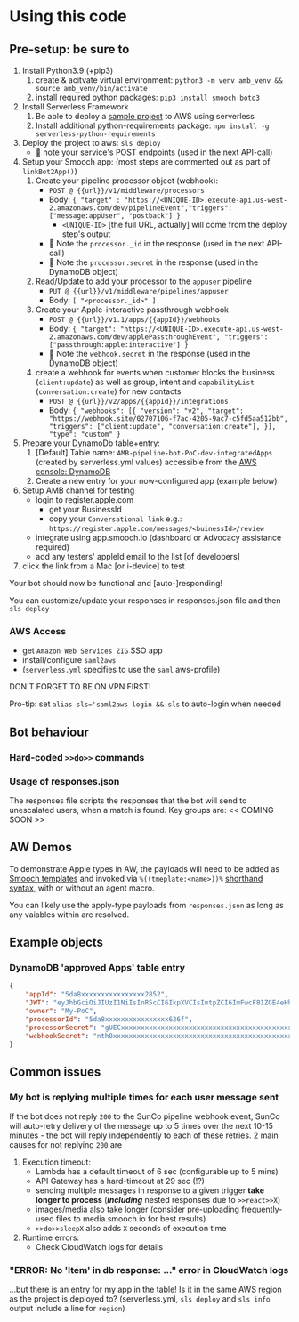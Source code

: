 # Using this code

## Pre-setup: be sure to

1. Install Python3.9 (+pip3)
    1. create & acitvate virtual environment: `python3 -m venv amb_venv && source amb_venv/bin/activate`
    1. install required python packages: `pip3 install smooch boto3`
1. Install Serverless Framework
    1. Be able to deploy a [sample project](https://serverless.com/framework/docs/providers/aws/examples/hello-world/) to AWS using serverless
    1. Install additional python-requirements package: `npm install -g serverless-python-requirements`
1. Deploy the project to aws: `sls deploy`
    * 📝 note your service's POST endpoints (used in the next API-call)
1. Setup your Smooch app: (most steps are commented out as part of `linkBot2App()`)
    1. Create your pipeline processor object (webhook):
        * `POST @ {{url}}/v1/middleware/processors`
        * Body: `{ "target" : "https://<UNIQUE-ID>.execute-api.us-west-2.amazonaws.com/dev/pipelineEvent","triggers": ["message:appUser", "postback"] }`
            * `<UNIQUE-ID>` [the full URL, actually] will come from the deploy step's output
        * 📝 Note the `processor._id` in the response (used in the next API-call)
        * 📝 Note the `processor.secret` in the response (used in the DynamoDB object)
    1. Read/Update to add your processor to the `appuser` pipeline
        * `PUT @ {{url}}/v1/middleware/pipelines/appuser`
        * Body: `[ "<processor._id>" ]`
    1. Create your Apple-interactive passthrough webhook
        * `POST @ {{url}}/v1.1/apps/{{appId}}/webhooks`
        * Body: `{ "target": "https://<UNIQUE-ID>.execute-api.us-west-2.amazonaws.com/dev/applePassthroughEvent", "triggers": ["passthrough:apple:interactive"] }`
        * 📝 Note the `webhook.secret` in the response (used in the DynamoDB object)
    1. create a webhook for events when customer blocks the business (`client:update`) as well as group, intent and `capabilityList` (`conversation:create`) for new contacts
        * `POST @ {{url}}/v2/apps/{{appId}}/integrations`
        * Body: `{ "webhooks": [{ "version": "v2", "target": "https://webhook.site/02707106-f7ac-4205-9ac7-c5fd5aa512bb", "triggers": ["client:update", "conversation:create"], }], "type": "custom" }`
1. Prepare your DynamoDb table+entry:
    1. [Default] Table name: `AMB-pipeline-bot-PoC-dev-integratedApps` (created by serverless.yml values) accessible from the [AWS console: DynamoDB](https://us-west-2.console.aws.amazon.com/dynamodbv2/home?region=us-west-2#tables)
    1. Create a new entry for your now-configured app (example below)
1. Setup AMB channel for testing
    * login to register.apple.com
        * get your BusinessId
        * copy your `Conversational link` e.g.: `https://register.apple.com/messages/<buinessId>/review`
    * integrate using app.smooch.io (dashboard or Advocacy assistance required)
    * add any testers' appleId email to the list [of developers]
1. click the link from a Mac [or i-device] to test

Your bot should now be functional and [auto-]responding!

You can customize/update your responses in responses.json file and then `sls deploy`

### AWS Access

* get `Amazon Web Services ZIG` SSO app
* install/configure `saml2aws`
* (`serverless.yml` specifies to use the `saml` aws-profile)

DON'T FORGET TO BE ON VPN FIRST!

Pro-tip: set `alias sls='saml2aws login && sls` to auto-login when needed

## Bot behaviour

### Hard-coded `>>do>>` commands

### Usage of responses.json

The responses file scripts the responses that the bot will send to unescalated users, when a match is found.
Key groups are:
<< COMING SOON >>

## AW Demos

To demonstrate Apple types in AW, the payloads will need to be added as [Smooch templates](https://docs.smooch.io/rest/v1/#templates) and invoked via `%((tmeplate:<name>))%` [shorthand syntax](https://docs.smooch.io/guide/shorthand/#shorthand), with or without an agent macro.

You can likely use the apply-type payloads from `responses.json` as long as any vaiables within are resolved.

## Example objects

### DynamoDB 'approved Apps' table entry

``` json
{
    "appId": "5da8xxxxxxxxxxxxxxxx2852",
    "JWT": "eyJhbGciOiJIUzI1NiIsInR5cCI6IkpXVCIsImtpZCI6ImFwcF81ZGE4eHh4eHh4eHh4eHh4eHh4eDg3YTIifQ.eyJzY29wZSI6ImFwcCIsImlhdCI6MTU3MTMxODg4Mn0.<signature>",
    "owner": "My-PoC",
    "processorId": "5da8xxxxxxxxxxxxxxxx626f",
    "processorSecret": "gUECxxxxxxxxxxxxxxxxxxxxxxxxxxxxxxxxxxxxxxxxxxxxxxxxxxxxxxxxxxxxxxxxxxxxxxxxxxxxxxKyzw",
    "webhookSecret": "nth8xxxxxxxxxxxxxxxxxxxxxxxxxxxxxxxxxxxxxxxxxxxxxxxxxxxxxxxxxxxxxxxxxxxxxxxxxxxxxxSG4A"
}
```

## Common issues

### My bot is replying multiple times for each user message sent

If the bot does not reply `200` to the SunCo pipeline webhook event, SunCo will auto-retry delivery of the message up to 5 times over the next 10-15 minutes - the bot will reply independently to each of these retries.
2 main causes for not replying `200` are

1. Execution timeout:
    * Lambda has a default timeout of 6 sec (configurable up to 5 mins)
    * API Gateway has a hard-timeout at 29 sec (!?)
    * sending multiple messages in response to a given trigger **take longer to process** (_**including**_ nested responses due to `>>react>>X`)
    * images/media also take longer (consider pre-uploading frequently-used files to media.smooch.io for best results)
    * `>>do>>sleepX` also adds `X` seconds of execution time
2. Runtime errors:
    * Check CloudWatch logs for details

### "ERROR: No 'Item' in db response: ..." error in CloudWatch logs

...but there is an entry for my app in the table!
Is it in the same AWS region as the project is deployed to? (serverless.yml, `sls deploy` and `sls info` output include a line for `region`)
